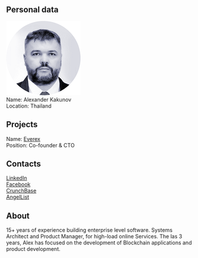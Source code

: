 ## Personal data
![alexander kakunov photo](photo/alexander_kakunov.png)  
Name:   Alexander Kakunov  
Location: Thailand 
## Projects 
Name: [Everex](../projects/everex.md)  
Position: Co-founder & CTO
## Contacts
[LinkedIn](https://www.linkedin.com/in/alexnsk/?locale=en_US)    
[Facebook](https://www.facebook.com/alexnsk)    
[CrunchBase](https://www.crunchbase.com/person/alexander-kakunov#/entity)   
[AngelList](https://angel.co/alexnsk)  
## About
15+ years of experience building enterprise level software.  Systems Architect and Product Manager, for high-load online Services. The las 3 years, Alex has focused on the development of Blockchain applications and product development.
